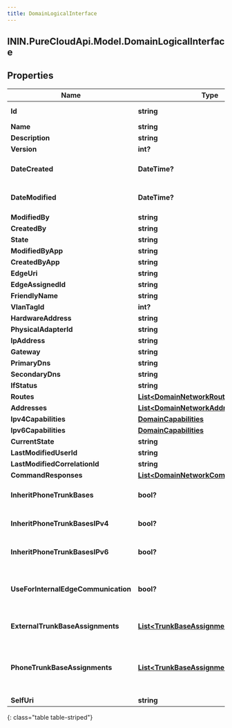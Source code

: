 ```yaml
---
title: DomainLogicalInterface
---
```

## ININ.PureCloudApi.Model.DomainLogicalInterface

## Properties

|Name | Type | Description | Notes|
|------------ | ------------- | ------------- | -------------|
| **Id** | **string** | The globally unique identifier for the object. | [optional] |
| **Name** | **string** | The name of the entity. | |
| **Description** | **string** |  | [optional] |
| **Version** | **int?** |  | [optional] |
| **DateCreated** | **DateTime?** | Date time is represented as an ISO-8601 string. For example: yyyy-MM-ddTHH:mm:ss.SSSZ | [optional] |
| **DateModified** | **DateTime?** | Date time is represented as an ISO-8601 string. For example: yyyy-MM-ddTHH:mm:ss.SSSZ | [optional] |
| **ModifiedBy** | **string** |  | [optional] |
| **CreatedBy** | **string** |  | [optional] |
| **State** | **string** |  | [optional] |
| **ModifiedByApp** | **string** |  | [optional] |
| **CreatedByApp** | **string** |  | [optional] |
| **EdgeUri** | **string** |  | [optional] |
| **EdgeAssignedId** | **string** |  | [optional] |
| **FriendlyName** | **string** | Friendly Name | |
| **VlanTagId** | **int?** |  | [optional] |
| **HardwareAddress** | **string** | Hardware Address | |
| **PhysicalAdapterId** | **string** | Physical Adapter Id | |
| **IpAddress** | **string** |  | [optional] |
| **Gateway** | **string** |  | [optional] |
| **PrimaryDns** | **string** |  | [optional] |
| **SecondaryDns** | **string** |  | [optional] |
| **IfStatus** | **string** |  | [optional] |
| **Routes** | [**List&lt;DomainNetworkRoute&gt;**](DomainNetworkRoute.html) |  | [optional] |
| **Addresses** | [**List&lt;DomainNetworkAddress&gt;**](DomainNetworkAddress.html) |  | [optional] |
| **Ipv4Capabilities** | [**DomainCapabilities**](DomainCapabilities.html) |  | [optional] |
| **Ipv6Capabilities** | [**DomainCapabilities**](DomainCapabilities.html) |  | [optional] |
| **CurrentState** | **string** |  | [optional] |
| **LastModifiedUserId** | **string** |  | [optional] |
| **LastModifiedCorrelationId** | **string** |  | [optional] |
| **CommandResponses** | [**List&lt;DomainNetworkCommandResponse&gt;**](DomainNetworkCommandResponse.html) |  | [optional] |
| **InheritPhoneTrunkBases** | **bool?** | Phone trunk base assignment will be inherited from the Edge Group. | [optional] [default to false]|
| **InheritPhoneTrunkBasesIPv4** | **bool?** | The IPv4 phone trunk base assignment will be inherited from the Edge Group. | [optional] [default to false]|
| **InheritPhoneTrunkBasesIPv6** | **bool?** | The IPv6 phone trunk base assignment will be inherited from the Edge Group. | [optional] [default to false]|
| **UseForInternalEdgeCommunication** | **bool?** | This interface will be used for all internal edge-to-edge communication using settings from the edgeTrunkBaseAssignment on the Edge Group. | [optional] [default to false]|
| **ExternalTrunkBaseAssignments** | [**List&lt;TrunkBaseAssignment&gt;**](TrunkBaseAssignment.html) | External trunk base settings to use for external communication from this interface. | [optional] |
| **PhoneTrunkBaseAssignments** | [**List&lt;TrunkBaseAssignment&gt;**](TrunkBaseAssignment.html) | Phone trunk base settings to use for phone communication from this interface.  These settings will be ignored when \&quot;inheritPhoneTrunkBases\&quot; is true. | [optional] |
| **SelfUri** | **string** | The URI for this object | [optional] |
{: class="table table-striped"}


